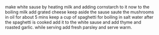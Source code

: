 make white sause by heating milk and adding cornstarch to it
now to the boiling milk add grated cheese
keep aside the sause
saute the mushrooms in oil for about  5 mins
keep a cup of spaghetti for boiling in salt water 
after the spaghetti is cooked add it to the white sause and add thyme and roasted garlic.
while serving add fresh parsley and serve warm.